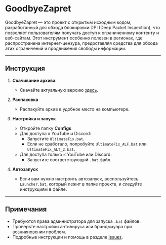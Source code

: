 # GoodbyeZapret

GoodbyeZapret — это проект с открытым исходным кодом, разработанный для обхода блокировки DPI (Deep Packet Inspection), что позволяет пользователям получать доступ к ограниченному контенту и веб-сайтам. Этот инструмент особенно полезен в регионах, где распространена интернет-цензура, предоставляя средства для обхода этих ограничений и продвижения свободы информации.

---

## Инструкция

1. **Скачивание архива**
   - Скачайте актуальную версию [здесь](https://github.com/ALFiX01/GoodbyeZapret/releases/download/Stable/GoodbyeZapret.zip).

2. **Распаковка**
   - Распакуйте архив в удобное место на компьютере.

3. **Настройка и запуск**
   - Откройте папку **Configs**.
   - Для доступа к YouTube и Discord:
     - Запустите `UltimateFix.bat`.
     - Если не сработало, попробуйте `UltimateFix_ALF.bat` или `UltimateFix_ALT_2.bat`.
   - Для доступа только к YouTube или Discord:
     - Запустите соответствующий `.bat` файл.

4. **Автозапуск**
   - Если вам нужно настроить автозапуск, воспользуйтесь `Launcher.bat`, который лежит в папке проекта, и следуйте инструкциям в файле.

---

## Примечания

- Требуются права администратора для запуска `.bat` файлов.
- Проверьте настройки антивируса или брандмауэра при возникновении проблем.
- Подробные инструкции и помощь в разделе [Issues](https://github.com/ALFiX01/GoodbyeZapret/issues).
